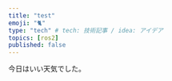 ```yaml
---
title: "test"
emoji: "🐈"
type: "tech" # tech: 技術記事 / idea: アイデア
topics: [ros2]
published: false
---
```


今日はいい天気でした。